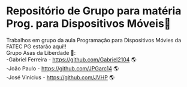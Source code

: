 # Repositório de Grupo para matéria Prog. para Dispositivos Móveis:robot:</h2>
 Trabalhos em grupo da aula Programação para Dispositivos Móvies da FATEC PG estarão aqui!!
 <br/>
Grupo Asas da Liberdade :eagle::<br/>
-Gabriel Ferreira - https://github.com/Gabriel2104 🌎<br/>
-João Paulo - https://github.com/JPGarc14 🌎<br/>
-José Vinícius - https://github.com/JVHP 🌎<br/>
 
